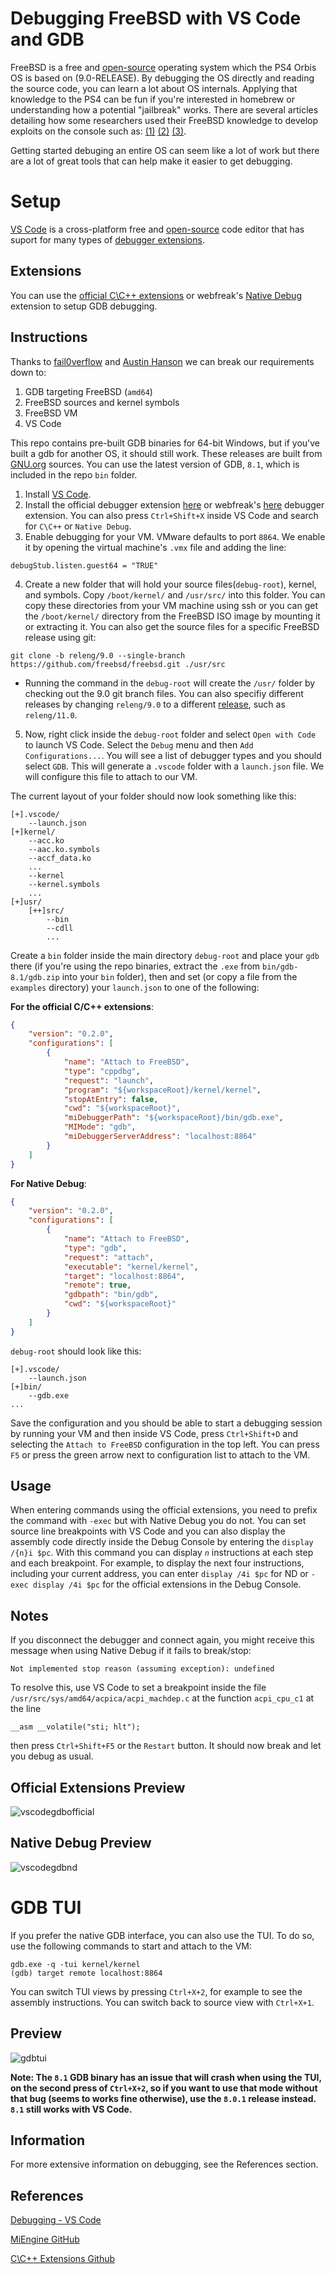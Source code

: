 
Debugging FreeBSD with VS Code and GDB
====
FreeBSD is a free and [open-source](https://github.com/freebsd/freebsd) operating system which the PS4 Orbis OS is based on (9.0-RELEASE). By debugging the OS directly and reading the source code, you can learn a lot about OS internals. Applying that knowledge to the PS4 can be fun if you're interested in homebrew or understanding how a potential "jailbreak" works. There are several articles detailing how some researchers used their FreeBSD knowledge to develop exploits on the console such as: [(1)](https://cturt.github.io/ps4.html) [(2)](https://fail0verflow.com/blog/2017/ps4-namedobj-exploit/) [(3)](https://github.com/Cryptogenic/Exploit-Writeups/blob/master/PS4/%22NamedObj%22%204.05%20Kernel%20Exploit%20Writeup.md).

Getting started debuging an entire OS can seem like a lot of work but there are a lot of great tools that can help make it easier to get debugging.

# Setup

[VS Code](https://code.visualstudio.com/) is a cross-platform free and [open-source](https://github.com/Microsoft/vscode) code editor that has suport for many types of [debugger extensions](https://marketplace.visualstudio.com/search?target=vscode&category=Debuggers&sortBy=Downloads).

## Extensions

You can use the [official C\C++ extensions](https://marketplace.visualstudio.com/items?itemName=ms-vscode.cpptools) or webfreak's [Native Debug](https://marketplace.visualstudio.com/items?itemName=webfreak.debug) extension to setup GDB debugging.

## Instructions

Thanks to [fail0verflow](https://fail0verflow.com/blog/2012/cve-2012-0217-intel-sysret-freebsd/#kernel-debugging) and [Austin Hanson](http://austinhanson.com/vscode-gdb-and-debugging-an-os) we can break our requirements down to:


1. GDB targeting FreeBSD (`amd64`)
2. FreeBSD sources and kernel symbols
3. FreeBSD VM
4. VS Code

This repo contains pre-built GDB binaries for 64-bit Windows, but if you've built a gdb for another OS, it should still work. These releases are built from [GNU.org](https://ftp.gnu.org/gnu/gdb/) sources. You can use the latest version of GDB, `8.1`, which is included in the repo `bin` folder.


1. Install [VS Code](https://code.visualstudio.com/).
2. Install the official debugger extension [here](https://marketplace.visualstudio.com/items?itemName=ms-vscode.cpptools) or webfreak's [here](https://marketplace.visualstudio.com/items?itemName=webfreak.debug) debugger extension. You can also press `Ctrl+Shift+X` inside VS Code and search for `C\C++` or `Native Debug`.
3. Enable debugging for your VM. VMware defaults to port `8864`. We enable it by opening the virtual machine's `.vmx` file and adding the line: 

```
debugStub.listen.guest64 = "TRUE"
```
4. Create a new folder that will hold your source files(`debug-root`), kernel, and symbols. Copy `/boot/kernel/` and `/usr/src/` into this folder. You can copy these directories from your VM machine using ssh or you can get the `/boot/kernel/` directory from the FreeBSD ISO image by mounting it or extracting it. You can also get the source files for a specific FreeBSD release using git:
```
git clone -b releng/9.0 --single-branch https://github.com/freebsd/freebsd.git ./usr/src
```
* Running the command in the `debug-root` will create the `/usr/` folder by checking out the 9.0 git branch files. You can also specifiy different releases by changing `releng/9.0` to a different [release](https://www.freebsd.org/releases/), such as `releng/11.0`.

5. Now, right click inside the `debug-root` folder and select `Open with Code` to launch VS Code. Select the `Debug` menu and then `Add Configurations...`. You will see a list of debugger types and you should select `GDB`. This will generate a `.vscode` folder with a `launch.json` file. We will configure this file to attach to our VM.

The current layout of your folder should now look something like this:

```
[+].vscode/
    --launch.json
[+]kernel/
    --acc.ko
    --aac.ko.symbols
    --accf_data.ko
    ...
    --kernel
    --kernel.symbols
    ...
[+]usr/
    [++]src/
        --bin
        --cdll
        ...
```

Create a `bin` folder inside the main directory `debug-root` and place your `gdb` there (if you're using the repo binaries, extract the `.exe` from `bin/gdb-8.1/gdb.zip` into your `bin` folder), then and set (or copy a file from the `examples` directory) your `launch.json` to one of the following:

**For the official C/C++ extensions**:
```json
{
    "version": "0.2.0",
    "configurations": [
        {
            "name": "Attach to FreeBSD",
            "type": "cppdbg",
            "request": "launch",
            "program": "${workspaceRoot}/kernel/kernel",
            "stopAtEntry": false,
            "cwd": "${workspaceRoot}",
            "miDebuggerPath": "${workspaceRoot}/bin/gdb.exe",
            "MIMode": "gdb",
            "miDebuggerServerAddress": "localhost:8864"
        }
    ]
}
```
**For Native Debug**:
```json
{
    "version": "0.2.0",
    "configurations": [
        {
            "name": "Attach to FreeBSD",
            "type": "gdb",
            "request": "attach",
            "executable": "kernel/kernel",
            "target": "localhost:8864",
            "remote": true,
            "gdbpath": "bin/gdb",
            "cwd": "${workspaceRoot}"
        }
    ]
}
```

`debug-root` should look like this:
```
[+].vscode/
    --launch.json
[+]bin/
    --gdb.exe
...    
```

Save the configuration and you should be able to start a debugging session by running your VM and then inside VS Code, press `Ctrl+Shift+D` and selecting the `Attach to FreeBSD` configuration in the top left.  You can press `F5` or press the green arrow next to configuration list to attach to the VM. 

## Usage
When entering commands using the official extensions, you need to prefix the command with `-exec` but with Native Debug you do not. You can set source line breakpoints with VS Code and you can also display the assembly code directly inside the Debug Console by entering the `display /{n}i $pc`. With this command you can display *`n`* instructions at each step and each breakpoint. For example, to display the next four instructions, including your current address, you can enter `display /4i $pc` for ND or `-exec display /4i $pc` for the official extensions in the Debug Console.


## Notes
If you disconnect the debugger and connect again, you might receive this message when using Native Debug if it fails to break/stop:

```
Not implemented stop reason (assuming exception): undefined
```

To resolve this, use VS Code to set a breakpoint inside the file `/usr/src/sys/amd64/acpica/acpi_machdep.c` at the function `acpi_cpu_c1` at the line 

```
__asm __volatile("sti; hlt");
```
then press `Ctrl+Shift+F5` or the `Restart` button. It should now break and let you debug as usual.

## Official Extensions Preview
![vscodegdbofficial]

## Native Debug Preview
![vscodegdbnd]


# GDB TUI 
If you prefer the native GDB interface, you can also use the TUI. To do so, use the following commands to start and attach to the VM:

```
gdb.exe -q -tui kernel/kernel
(gdb) target remote localhost:8864
```

You can switch TUI views by pressing `Ctrl+X+2`, for example to see the assembly instructions. You can switch back to source view with `Ctrl+X+1`.


## Preview
![gdbtui]

[vscodegdbnd]: images/vscode-gdb-1.png "GDB Debugging with Native Debug"
[vscodegdbofficial]: images/vscode-gdb-2.png "GDB Debugging with Official Tools"

[gdbtui]: images/gdb-tui-fbsd.png "GDB TUI"

**Note: The `8.1` GDB binary has an issue that will crash when using the TUI, on the second press of `Ctrl+X+2`, so if you want to use that mode without that bug (seems to works fine otherwise), use the `8.0.1` release instead. `8.1` still works with VS Code.**  

## Information

For more extensive information on debugging, see the References section.

## References

[Debugging - VS Code](https://code.visualstudio.com/docs/editor/debugging)

[MiEngine GitHub](https://github.com/Microsoft/MIEngine)

[C\C++ Extensions Github](https://github.com/Microsoft/vscode-cpptools)